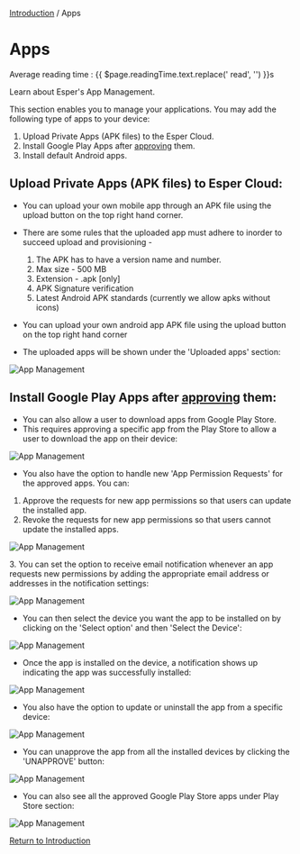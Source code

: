 [Introduction](../../console.md) / Apps

# Apps
<div class="avg-reading-time" style="margin-top: 0rem;">Average reading time : {{ $page.readingTime.text.replace(' read', '') }}s</div>


Learn about Esper's App Management.

This section enables you to manage your applications. You may add the following type of apps to your device:

1.  Upload Private Apps (APK files) to the Esper Cloud.
2.  Install Google Play Apps after [approving](../device-template/how-approve-google-play-store-app/index.md) them.
3.  Install default Android apps.

## Upload Private Apps (APK files) to Esper Cloud:

*   You can upload your own mobile app through an APK file using the upload button on the top right hand corner.
*   There are some rules that the uploaded app must adhere to inorder to succeed upload and provisioning - 
    1. The APK has to have a version name and number.
    2. Max size - 500 MB
    3. Extension - .apk [only]
    4. APK Signature verification 
    5. Latest Android APK standards (currently we allow apks without icons)

*   You can upload your own android app APK file using the upload button on the top right hand corner
*   The uploaded apps will be shown under the 'Uploaded apps' section:

![App Management](../../assets/OLD_DASHBOARD/1_AM.png)

## Install Google Play Apps after [approving](../device-template/how-approve-google-play-store-app/index.md) them:

*   You can also allow a user to download apps from Google Play Store.
*   This requires approving a specific app from the Play Store to allow a user to download the app on their device:

![App Management](../../assets/OLD_DASHBOARD/5_DT.png)

*   You also have the option to handle new 'App Permission Requests' for the approved apps. You can:

1.  Approve the requests for new app permissions so that users can update the installed app.
2.  Revoke the requests for new app permissions so that users cannot update the installed apps.

![App Management](../../assets/OLD_DASHBOARD/4_PW.png)

3\. You can set the option to receive email notification whenever an app requests new permissions by adding the appropriate email address or addresses in the notification settings:

![App Management](../../assets/OLD_DASHBOARD/8_PW.png)

*   You can then select the device you want the app to be installed on by clicking on the 'Select option' and then 'Select the Device':

![App Management](../../assets/OLD_DASHBOARD/5_AM.png)

*   Once the app is installed on the device, a notification shows up indicating the app was successfully installed:

![App Management](../../assets/OLD_DASHBOARD/6_AM.png)

*   You also have the option to update or uninstall the app from a specific device:

![App Management](../../assets/OLD_DASHBOARD/7_AM.png)

*   You can unapprove the app from all the installed devices by clicking the 'UNAPPROVE' button:

![App Management](../../assets/OLD_DASHBOARD/5_PW.png)

*   You can also see all the approved Google Play Store apps under Play Store section:

![App Management](../../assets/OLD_DASHBOARD/1_AM.png)

[Return to Introduction](../index.md)
